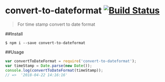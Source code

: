 # convert-to-dateformat [![Build Status](https://travis-ci.org/liyang0612/convert-to-dateformat.svg?branch=master)](https://travis-ci.org/liyang0612/convert-to-dateformat)
> For time stamp convert to date format

##Install

```
$ npm i --save convert-to-dateformat
```

##Usage

```js
var convertToDateFormat = require('convert-to-dateformat');
var timeStamp = Date.parse(new Date());
console.log(convertToDateFormat(timeStamp));
// =>  '2018-04-22 14:16:16'
```